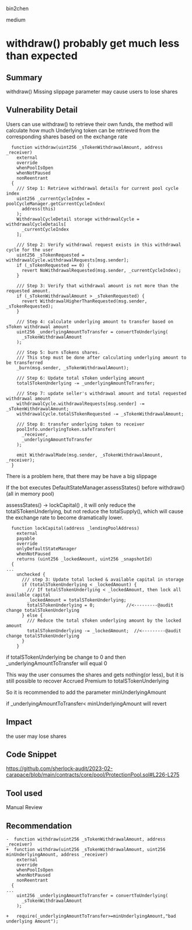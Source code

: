 bin2chen

medium

# withdraw() probably get much less than expected

## Summary

withdraw() Missing slippage parameter may cause users to lose shares

## Vulnerability Detail

Users can use withdraw() to retrieve their own funds, the method will calculate how much Underlying token can be retrieved from the corresponding shares based on the exchange rate
```solidity
  function withdraw(uint256 _sTokenWithdrawalAmount, address _receiver)
    external
    override
    whenPoolIsOpen
    whenNotPaused
    nonReentrant
  {
    /// Step 1: Retrieve withdrawal details for current pool cycle index
    uint256 _currentCycleIndex = poolCycleManager.getCurrentCycleIndex(
      address(this)
    );
    WithdrawalCycleDetail storage withdrawalCycle = withdrawalCycleDetails[
      _currentCycleIndex
    ];

    /// Step 2: Verify withdrawal request exists in this withdrawal cycle for the user
    uint256 _sTokenRequested = withdrawalCycle.withdrawalRequests[msg.sender];
    if (_sTokenRequested == 0) {
      revert NoWithdrawalRequested(msg.sender, _currentCycleIndex);
    }

    /// Step 3: Verify that withdrawal amount is not more than the requested amount.
    if (_sTokenWithdrawalAmount > _sTokenRequested) {
      revert WithdrawalHigherThanRequested(msg.sender, _sTokenRequested);
    }

    /// Step 4: calculate underlying amount to transfer based on sToken withdrawal amount
    uint256 _underlyingAmountToTransfer = convertToUnderlying(
      _sTokenWithdrawalAmount
    );

    /// Step 5: burn sTokens shares.
    /// This step must be done after calculating underlying amount to be transferred
    _burn(msg.sender, _sTokenWithdrawalAmount);

    /// Step 6: Update total sToken underlying amount
    totalSTokenUnderlying -= _underlyingAmountToTransfer;

    /// Step 7: update seller's withdrawal amount and total requested withdrawal amount
    withdrawalCycle.withdrawalRequests[msg.sender] -= _sTokenWithdrawalAmount;
    withdrawalCycle.totalSTokenRequested -= _sTokenWithdrawalAmount;

    /// Step 8: transfer underlying token to receiver
    poolInfo.underlyingToken.safeTransfer(
      _receiver,
      _underlyingAmountToTransfer
    );

    emit WithdrawalMade(msg.sender, _sTokenWithdrawalAmount, _receiver);
  }

```

There is a problem here, that there may be have a big slippage

If the bot executes DefaultStateManager.assessStates() before withdraw() (all in memory pool)

assessStates() -> lockCapital() , it will only reduce the totalSTokenUnderlying, but not reduce the totalSupply(), which will cause the exchange rate to become dramatically lower.

```solidity
  function lockCapital(address _lendingPoolAddress)
    external
    payable
    override
    onlyDefaultStateManager
    whenNotPaused
    returns (uint256 _lockedAmount, uint256 _snapshotId)
  {
...
    unchecked {
      /// step 3: Update total locked & available capital in storage
      if (totalSTokenUnderlying < _lockedAmount) {
        /// If totalSTokenUnderlying < _lockedAmount, then lock all available capital
        _lockedAmount = totalSTokenUnderlying;
        totalSTokenUnderlying = 0;            //<---------@audit change totalSTokenUnderlying
      } else {
        /// Reduce the total sToken underlying amount by the locked amount
        totalSTokenUnderlying -= _lockedAmount;  //<---------@audit change totalSTokenUnderlying
      }
    }
```

if totalSTokenUnderlying be change to 0 and  then _underlyingAmountToTransfer will equal 0

This way the user consumes the shares and gets nothing(or less), but it is still possible to recover Accrued Premium to totalSTokenUnderlying

 So it is recommended to add the parameter minUnderlyingAmount

if _underlyingAmountToTransfer< minUnderlyingAmount will revert

## Impact

the user may lose shares

## Code Snippet

https://github.com/sherlock-audit/2023-02-carapace/blob/main/contracts/core/pool/ProtectionPool.sol#L226-L275

## Tool used

Manual Review

## Recommendation

```solidity
-  function withdraw(uint256 _sTokenWithdrawalAmount, address _receiver)
+  function withdraw(uint256 _sTokenWithdrawalAmount, uint256 minUnderlyingAmount, address _receiver)
    external
    override
    whenPoolIsOpen
    whenNotPaused
    nonReentrant
  {
...
    uint256 _underlyingAmountToTransfer = convertToUnderlying(
      _sTokenWithdrawalAmount
    );

+   require(_underlyingAmountToTransfer>=minUnderlyingAmount,"bad underlying Amount");

```
